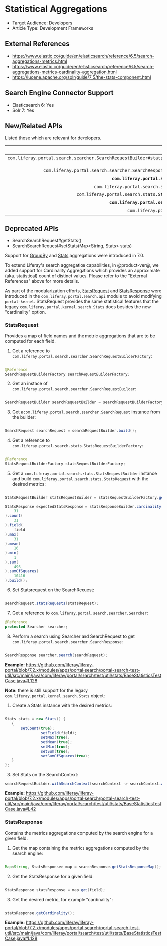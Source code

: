 # Statistical Aggregations

* Target Audience: Developers
* Article Type: Development Frameworks

## External References

* https://www.elastic.co/guide/en/elasticsearch/reference/6.5/search-aggregations-metrics.html
* https://www.elastic.co/guide/en/elasticsearch/reference/6.5/search-aggregations-metrics-cardinality-aggregation.html
* https://lucene.apache.org/solr/guide/7_5/the-stats-component.html

## Search Engine Connector Support
* Elasticsearch 6: Yes
* Solr 7: Yes

## New/Related APIs

Listed those which are relevant for developers.
 
API (FQCN) | Provided by Artifact |
---------: | :------------------: |
`com.liferay.portal.search.searcher.SearchRequestBuilder#statsRequests(StatsRequest... statsRequests)` | com.liferay.portal.search.api
`com.liferay.portal.search.searcher.SearchResponse#getStatsResponseMap()` | com.liferay.portal.search.api
**`com.liferay.portal.search.stats.StatsRequest`** |	com.liferay.portal.search.api
`com.liferay.portal.search.stats.StatsRequestBuilder` |	com.liferay.portal.search.api
`com.liferay.portal.search.stats.StatsRequestBuilderFactory` |	com.liferay.portal.search.api
**`com.liferay.portal.search.stats.StatsResponse`** |	com.liferay.portal.search.api
`com.liferay.portal.kernel.search.Stats` | portal-kernel

## Deprecated APIs
* SearchSearchRequest#getStats()
* SearchSearchRequest#setStats(Map<String, Stats> stats)


Support for [GroupBy](https://github.com/liferay/liferay-portal/blob/7.2.x/portal-kernel/src/com/liferay/portal/kernel/search/GroupBy.java) and [Stats](https://github.com/liferay/liferay-portal/blob/7.2.x/portal-kernel/src/com/liferay/portal/kernel/search/Stats.java) aggregations were introduced in 7.0.

To extend Liferay's search aggregation capabilities, in @product-ver@, we added support for Cardinality Aggregations which provides an approximate (aka. statistical) count of distinct values. Please refer to the "External References" above for more details.

As part of the modularization efforts, [StatsRequest](https://github.com/liferay/liferay-portal/blob/7.2.x/modules/apps/portal-search/portal-search-api/src/main/java/com/liferay/portal/search/stats/StatsRequest.java) and [StatsResponse](https://github.com/liferay/liferay-portal/blob/7.2.x/modules/apps/portal-search/portal-search-api/src/main/java/com/liferay/portal/search/stats/StatsResponse.java) were introduced in the `com.liferay.portal.search.api` module to avoid modifying `portal-kernel`. StatsRequest provides the same statistical features that the legacy `com.liferay.portal.kernel.search.Stats` does besides the new "cardinality" option.

### StatsRequest

Provides a map of field names and the metric aggregations that are to be computed for each field.

1. Get a reference to `com.liferay.portal.search.searcher.SearchRequestBuilderFactory`:
```java

@Reference
SearchRequestBuilderFactory searchRequestBuilderFactory;
```
2. Get an instace of `com.liferay.portal.search.searcher.SearchRequestBuilder`:
```java

SearchRequestBuilder searchRequestBuilder = searchRequestBuilderFactory.getSearchRequestBuilder();
```
3. Get a`com.liferay.portal.search.searcher.SearchRequest` instance from the builder:
```java

SearchRequest searchRequest = searchRequestBuilder.build();
```
4. Get a reference to `com.liferay.portal.search.stats.StatsRequestBuilderFactory`:
```java

@Reference
StatsRequestBuilderFactory statsRequestBuilderFactory;
```
5. Get a `com.liferay.portal.search.stats.StatsRequestBuilder` instance and build `com.liferay.portal.search.stats.StatsRequest` with the desired metrics:
```java

StatsRequestBuilder statsRequestBuilder = statsRequestBuilderFactory.getStatsRequestBuilder();

StatsResponse expectedStatsResponse = statsResponseBuilder.cardinality(
    31
).count(
    31
).field(
    field
).max(
    31
).mean(
    16
).min(
    1
).sum(
    496
).sumOfSquares(
    10416
).build();
```
6. Set Statsrequest on the SearchRequest:
```java

searchRequest.statsRequests(statsRequest);
```
7. Get a reference to `com.liferay.portal.search.searcher.Searcher`:
```java
@Reference
protected Searcher searcher;
```
8. Perform a search using Searcher and SearchRequest to get `com.liferay.portal.search.searcher.SearchResponse`:
```java

SearchResponse searcher.search(searchRequest);
```

**Example:** https://github.com/liferay/liferay-portal/blob/7.2.x/modules/apps/portal-search/portal-search-test-util/src/main/java/com/liferay/portal/search/test/util/stats/BaseStatisticsTestCase.java#L128

**Note:** there is still support for the legacy `com.liferay.portal.kernel.search.Stats` object:

1. Create a Stats instance with the desired metrics:
```java

Stats stats = new Stats() {
   {
       setCount(true);
    			setField(field);
    			setMax(true);
    			setMean(true);
    			setMin(true);
    			setSum(true);
    			setSumOfSquares(true);
   }
};
```
3. Set Stats on the SearchContext:
```java
searchRequestBuilder.withSearchContext(searchContext -> searchContext.addStats(stats));
```

**Example:** https://github.com/liferay/liferay-portal/blob/7.2.x/modules/apps/portal-search/portal-search-test-util/src/main/java/com/liferay/portal/search/test/util/stats/BaseStatisticsTestCase.java#L42

### StatsResponse

Contains the metrics aggregations computed by the search engine for a given field.

1. Get the map containing the metrics aggregations computed by the search engine:
```java

Map<String, StatsResponse> map = searchResponse.getStatsResponseMap();
```
2. Get the StatsResponse for a given field:
```java

StatsResponse statsResponse = map.get(field);
```
3. Get the desired metric, for example "cardinality":
```java

statsResponse.getCardinality();
```

**Example:** https://github.com/liferay/liferay-portal/blob/7.2.x/modules/apps/portal-search/portal-search-test-util/src/main/java/com/liferay/portal/search/test/util/stats/BaseStatisticsTestCase.java#L128
